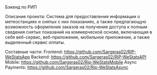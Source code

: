 Бэкенд по РИП

Описание проекта:
Система для предоставления информации о метеостанциях и снятых с них показаниях, а также предлагающую возможность оформления заказов на получение доступа к полным сведения снятых показаний на коммерческой основе,
включающая в себя веб-сервис, веб-приложение, мобильное приложение, а также выделенный сервис оплаты.

Составные части:
    Frontend: https://github.com/Sargeras02/RIP-WeStatsApp
    Backend: https://github.com/Sargeras02/RIP-WeStatsAPI
    Mobile: https://github.com/Sargeras02/Rip-WeStatsMobile
    Async Payments: https://github.com/Sargeras02/Rip-WeStatsAsync
